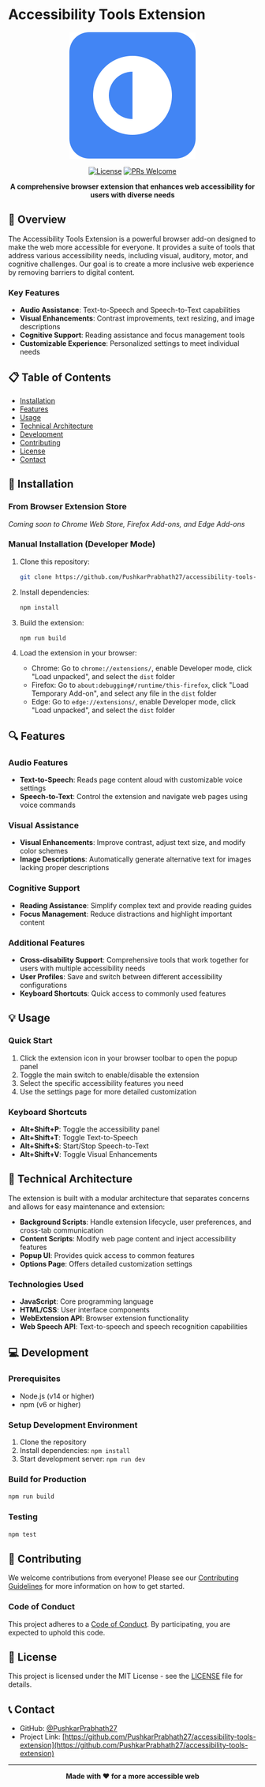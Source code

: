 # Accessibility Tools Extension

<div align="center">

![Accessibility Tools Logo](src/assets/icon128.svg)

[![License](https://img.shields.io/badge/License-MIT-blue.svg)](LICENSE)
[![PRs Welcome](https://img.shields.io/badge/PRs-welcome-brightgreen.svg)](CONTRIBUTING.md)

**A comprehensive browser extension that enhances web accessibility for users with diverse needs**

</div>

## 🌟 Overview

The Accessibility Tools Extension is a powerful browser add-on designed to make the web more accessible for everyone. It provides a suite of tools that address various accessibility needs, including visual, auditory, motor, and cognitive challenges. Our goal is to create a more inclusive web experience by removing barriers to digital content.

### Key Features

- **Audio Assistance**: Text-to-Speech and Speech-to-Text capabilities
- **Visual Enhancements**: Contrast improvements, text resizing, and image descriptions
- **Cognitive Support**: Reading assistance and focus management tools
- **Customizable Experience**: Personalized settings to meet individual needs

## 📋 Table of Contents

- [Installation](#-installation)
- [Features](#-features)
- [Usage](#-usage)
- [Technical Architecture](#-technical-architecture)
- [Development](#-development)
- [Contributing](#-contributing)
- [License](#-license)
- [Contact](#-contact)

## 🚀 Installation

### From Browser Extension Store

*Coming soon to Chrome Web Store, Firefox Add-ons, and Edge Add-ons*

### Manual Installation (Developer Mode)

1. Clone this repository:
   ```bash
   git clone https://github.com/PushkarPrabhath27/accessibility-tools-extension.git
   ```

2. Install dependencies:
   ```bash
   npm install
   ```

3. Build the extension:
   ```bash
   npm run build
   ```

4. Load the extension in your browser:
   - Chrome: Go to `chrome://extensions/`, enable Developer mode, click "Load unpacked", and select the `dist` folder
   - Firefox: Go to `about:debugging#/runtime/this-firefox`, click "Load Temporary Add-on", and select any file in the `dist` folder
   - Edge: Go to `edge://extensions/`, enable Developer mode, click "Load unpacked", and select the `dist` folder

## 🔍 Features

### Audio Features

- **Text-to-Speech**: Reads page content aloud with customizable voice settings
- **Speech-to-Text**: Control the extension and navigate web pages using voice commands

### Visual Assistance

- **Visual Enhancements**: Improve contrast, adjust text size, and modify color schemes
- **Image Descriptions**: Automatically generate alternative text for images lacking proper descriptions

### Cognitive Support

- **Reading Assistance**: Simplify complex text and provide reading guides
- **Focus Management**: Reduce distractions and highlight important content

### Additional Features

- **Cross-disability Support**: Comprehensive tools that work together for users with multiple accessibility needs
- **User Profiles**: Save and switch between different accessibility configurations
- **Keyboard Shortcuts**: Quick access to commonly used features

## 💡 Usage

### Quick Start

1. Click the extension icon in your browser toolbar to open the popup panel
2. Toggle the main switch to enable/disable the extension
3. Select the specific accessibility features you need
4. Use the settings page for more detailed customization

### Keyboard Shortcuts

- **Alt+Shift+P**: Toggle the accessibility panel
- **Alt+Shift+T**: Toggle Text-to-Speech
- **Alt+Shift+S**: Start/Stop Speech-to-Text
- **Alt+Shift+V**: Toggle Visual Enhancements

## 🔧 Technical Architecture

The extension is built with a modular architecture that separates concerns and allows for easy maintenance and extension:

- **Background Scripts**: Handle extension lifecycle, user preferences, and cross-tab communication
- **Content Scripts**: Modify web page content and inject accessibility features
- **Popup UI**: Provides quick access to common features
- **Options Page**: Offers detailed customization settings

### Technologies Used

- **JavaScript**: Core programming language
- **HTML/CSS**: User interface components
- **WebExtension API**: Browser extension functionality
- **Web Speech API**: Text-to-speech and speech recognition capabilities

## 💻 Development

### Prerequisites

- Node.js (v14 or higher)
- npm (v6 or higher)

### Setup Development Environment

1. Clone the repository
2. Install dependencies: `npm install`
3. Start development server: `npm run dev`

### Build for Production

```bash
npm run build
```

### Testing

```bash
npm test
```

## 👥 Contributing

We welcome contributions from everyone! Please see our [Contributing Guidelines](CONTRIBUTING.md) for more information on how to get started.

### Code of Conduct

This project adheres to a [Code of Conduct](CODE_OF_CONDUCT.md). By participating, you are expected to uphold this code.

## 📄 License

This project is licensed under the MIT License - see the [LICENSE](LICENSE) file for details.

## 📞 Contact

- GitHub: [@PushkarPrabhath27](https://github.com/PushkarPrabhath27)
- Project Link: [https://github.com/PushkarPrabhath27/accessibility-tools-extension](https://github.com/PushkarPrabhath27/accessibility-tools-extension)

---

<div align="center">

**Made with ❤️ for a more accessible web**

</div>